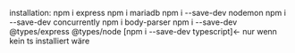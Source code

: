 installation:
 npm i express <!--express for http-server -->
 npm i mariadb <!--db treiber -->
 npm i --save-dev nodemon <!--restart by changes -->
 npm i --save-dev concurrently <!--build and serve the app -->
 npm i body-parser <!-- http body parse -->
 npm i --save-dev @types/express @types/node <!-- we want to use types -->
 [npm i --save-dev typescript]<- nur wenn kein ts installiert wäre